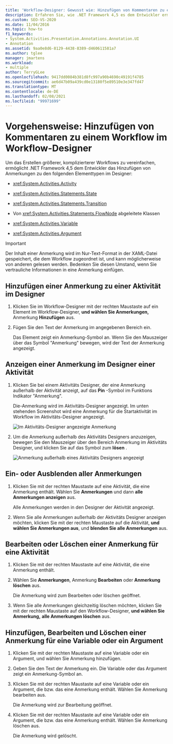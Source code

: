 ```yaml
---
title: 'Workflow-Designer: Gewusst wie: Hinzufügen von Kommentaren zu einem Workflow'
description: Erfahren Sie, wie .NET Framework 4,5 es dem Entwickler ermöglicht, den bestimmten Typen von Elementen im Designer Anmerkungen hinzuzufügen, z. b. Aktivitäts-, Zustands-und Übergangselemente.
ms.custom: SEO-VS-2020
ms.date: 11/04/2016
ms.topic: how-to
f1_keywords:
- System.Activities.Presentation.Annotations.Annotation.UI
- Annotation
ms.assetid: 9aa0e8d6-8129-4438-8389-d460611581a7
ms.author: tglee
manager: jmartens
ms.workload:
- multiple
author: TerryGLee
ms.openlocfilehash: 9417dd0084b381d8fc997a90b4690c49191f4785
ms.sourcegitcommit: ae6d47b09a439cd0e13180f5e89510e3e347fd47
ms.translationtype: MT
ms.contentlocale: de-DE
ms.lasthandoff: 02/08/2021
ms.locfileid: "99971699"
---
```

# <a name="how-to-add-comments-to-a-workflow-in-the-workflow-designer"></a>Vorgehensweise: Hinzufügen von Kommentaren zu einem Workflow im Workflow-Designer

Um das Erstellen größerer, komplizierterer Workflows zu vereinfachen, ermöglicht .NET Framework 4,5 dem Entwickler das Hinzufügen von Anmerkungen zu den folgenden Elementtypen im Designer:

- <xref:System.Activities.Activity>

- <xref:System.Activities.Statements.State>

- <xref:System.Activities.Statements.Transition>

- Von <xref:System.Activities.Statements.FlowNode> abgeleitete Klassen

- <xref:System.Activities.Variable>

- <xref:System.Activities.Argument>

> [!IMPORTANT]
> Der Inhalt einer Anmerkung wird im Nur-Text-Format in der XAML-Datei gespeichert, die dem Workflow zugeordnet ist, und kann möglicherweise von anderen gelesen werden. Bedenken Sie diesen Umstand, wenn Sie vertrauliche Informationen in eine Anmerkung einfügen.

## <a name="adding-an-annotation-to-an-activity-in-the-designer"></a>Hinzufügen einer Anmerkung zu einer Aktivität im Designer

1. Klicken Sie im Workflow-Designer mit der rechten Maustaste auf ein Element im Workflow-Designer, **und wählen Sie Anmerkungen,** Anmerkung **Hinzufügen** aus.

1. Fügen Sie den Text der Anmerkung im angegebenen Bereich ein.

   Das Element zeigt ein Anmerkung-Symbol an. Wenn Sie den Mauszeiger über das Symbol "Anmerkung" bewegen, wird der Text der Anmerkung angezeigt.

## <a name="displaying-an-annotation-in-an-activitys-designer"></a>Anzeigen einer Anmerkung im Designer einer Aktivität

1. Klicken Sie bei einem Aktivitäts Designer, der eine Anmerkung außerhalb der Aktivität anzeigt, auf das **Pin** -Symbol im Funktions Indikator "Anmerkung".

   Die-Anmerkung wird im Aktivitäts-Designer angezeigt. Im unten stehenden Screenshot wird eine Anmerkung für die Startaktivität im Workflow im Aktivitäts-Designer angezeigt.

   ![Im Aktivitäts-Designer angezeigte Anmerkung](../workflow-designer/media/annotationindesigner.png)

2. Um die Anmerkung außerhalb des Aktivitäts Designers anzuzeigen, bewegen Sie den Mauszeiger über den Bereich Anmerkung im Aktivitäts Designer, und klicken Sie auf das Symbol zum **lösen** .

   ![Anmerkung außerhalb eines Aktivitäts Designers angezeigt](../workflow-designer/media/annotationoutsidedesigner.png)

## <a name="showing-or-hiding-all-annotations"></a>Ein- oder Ausblenden aller Anmerkungen

1. Klicken Sie mit der rechten Maustaste auf eine Aktivität, die eine Anmerkung enthält. Wählen Sie **Anmerkungen** und dann **alle Anmerkungen anzeigen** aus.

   Alle Anmerkungen werden in den Designer der Aktivität angezeigt.

1. Wenn Sie alle Anmerkungen außerhalb der Aktivitäts Designer anzeigen möchten, klicken Sie mit der rechten Maustaste auf die Aktivität, **und wählen Sie Anmerkungen aus**, und **blenden Sie alle Anmerkungen** aus.

## <a name="editing-or-deleting-an-annotation-for-an-activity"></a>Bearbeiten oder Löschen einer Anmerkung für eine Aktivität

1. Klicken Sie mit der rechten Maustaste auf eine Aktivität, die eine Anmerkung enthält.

1. Wählen Sie **Anmerkungen**, Anmerkung **Bearbeiten** oder **Anmerkung löschen** aus.

   Die Anmerkung wird zum Bearbeiten oder löschen geöffnet.

1. Wenn Sie alle Anmerkungen gleichzeitig löschen möchten, klicken Sie mit der rechten Maustaste auf den Workflow-Designer, **und wählen Sie Anmerkung,** **alle Anmerkungen löschen** aus.

## <a name="adding-editing-and-deleting-an-annotation-for-a-variable-or-argument"></a>Hinzufügen, Bearbeiten und Löschen einer Anmerkung für eine Variable oder ein Argument

1. Klicken Sie mit der rechten Maustaste auf eine Variable oder ein Argument, und wählen Sie Anmerkung hinzufügen.

1. Geben Sie den Text der Anmerkung ein. Die Variable oder das Argument zeigt ein Anmerkung-Symbol an.

1. Klicken Sie mit der rechten Maustaste auf eine Variable oder ein Argument, die bzw. das eine Anmerkung enthält. Wählen Sie Anmerkung bearbeiten aus.

   Die Anmerkung wird zur Bearbeitung geöffnet.

1. Klicken Sie mit der rechten Maustaste auf eine Variable oder ein Argument, die bzw. das eine Anmerkung enthält. Wählen Sie Anmerkung löschen aus.

   Die Anmerkung wird gelöscht.
